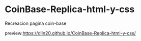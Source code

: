 # CoinBase-Replica-html-y-css
Recreacion pagina coin-base

preview:https://diln20.github.io/CoinBase-Replica-html-y-css/
